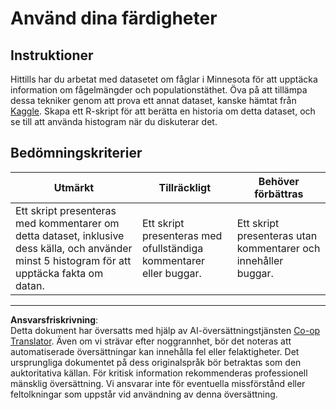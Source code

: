 <!--
CO_OP_TRANSLATOR_METADATA:
{
  "original_hash": "a233d542512136c4dd29aad38ca0175f",
  "translation_date": "2025-08-26T22:59:32+00:00",
  "source_file": "3-Data-Visualization/R/10-visualization-distributions/assignment.md",
  "language_code": "sv"
}
-->
# Använd dina färdigheter

## Instruktioner

Hittills har du arbetat med datasetet om fåglar i Minnesota för att upptäcka information om fågelmängder och populationstäthet. Öva på att tillämpa dessa tekniker genom att prova ett annat dataset, kanske hämtat från [Kaggle](https://www.kaggle.com/). Skapa ett R-skript för att berätta en historia om detta dataset, och se till att använda histogram när du diskuterar det.

## Bedömningskriterier

Utmärkt | Tillräckligt | Behöver förbättras
--- | --- | -- |
Ett skript presenteras med kommentarer om detta dataset, inklusive dess källa, och använder minst 5 histogram för att upptäcka fakta om datan. | Ett skript presenteras med ofullständiga kommentarer eller buggar. | Ett skript presenteras utan kommentarer och innehåller buggar.

---

**Ansvarsfriskrivning**:  
Detta dokument har översatts med hjälp av AI-översättningstjänsten [Co-op Translator](https://github.com/Azure/co-op-translator). Även om vi strävar efter noggrannhet, bör det noteras att automatiserade översättningar kan innehålla fel eller felaktigheter. Det ursprungliga dokumentet på dess originalspråk bör betraktas som den auktoritativa källan. För kritisk information rekommenderas professionell mänsklig översättning. Vi ansvarar inte för eventuella missförstånd eller feltolkningar som uppstår vid användning av denna översättning.
